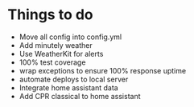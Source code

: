 # Things to do

- Move all config into config.yml
- Add minutely weather
- Use WeatherKit for alerts
- 100% test coverage
- wrap exceptions to ensure 100% response uptime
- automate deploys to local server
- Integrate home assistant data
- Add CPR classical to home assistant